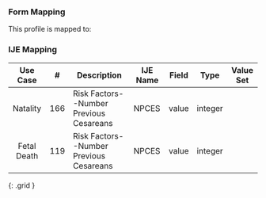 ### Form Mapping
This profile is mapped to:

### IJE Mapping

| **Use Case** |  **#**   |  **Description**  | **IJE Name**  |  **Field**  |  **Type**  | **Value Set**  |
| :---------: | --------------- | ------------ | ------------- | ---------- | ---------- | -------------- |
| Natality | 166 | Risk Factors--Number Previous Cesareans | NPCES | value |integer | |
| Fetal Death | 119 | Risk Factors--Number Previous Cesareans | NPCES | value |integer | |
{: .grid }
